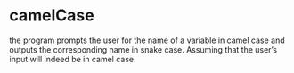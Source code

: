 # camelCase
 the program prompts the user for the name of a variable in camel case and outputs the corresponding name in snake case. Assuming that the user’s input will indeed be in camel case.
